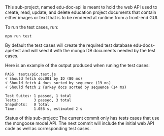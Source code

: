 This sub-project, named edu-doc-api is meant to hold the
web API used to create, read, update, and delete education project
documents that contain either images or text that is to be rendered
at runtime from a front-end GUI.

To run the test cases, run: 

    npm run test

By default the test cases will create the required test database edu-docs-api-test
and will seed it with the mongo DB documents needed by the test cases.

Here is an example of the output produced when runing the test cases:

    PASS  tests/pic.test.js
    √ Should fetch doc001 by ID (80 ms)
    √ Should fetch 4 docs sorted by sequence (19 ms)
    √ Should fetch 2 Turkey docs sorted by sequence (14 ms)

    Test Suites: 1 passed, 1 total
    Tests:       3 passed, 3 total
    Snapshots:   0 total
    Time:        1.056 s, estimated 2 s


Status of this sub-project:
The current commit only has tests cases that use the mongoose model API.
The next commit will include the initial web API code as well as corresponding test cases.
